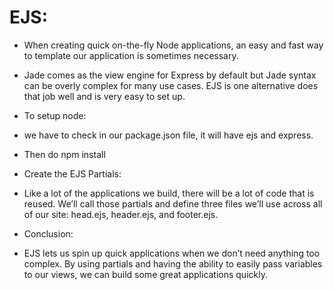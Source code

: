 # EJS:

- When creating quick on-the-fly Node applications, an easy and fast way to template our application is sometimes necessary.

- Jade comes as the view engine for Express by default but Jade syntax can be overly complex for many use cases. EJS is one alternative does that job well and is very easy to set up.

- To setup node:
- we have to check in our package.json file, it will have ejs and express.
- Then do npm install

- Create the EJS Partials:
- Like a lot of the applications we build, there will be a lot of code that is reused. We’ll call those partials and define three files we’ll use across all of our site: head.ejs, header.ejs, and footer.ejs.

- Conclusion:
- EJS lets us spin up quick applications when we don’t need anything too complex. By using partials and having the ability to easily pass variables to our views, we can build some great applications quickly.

